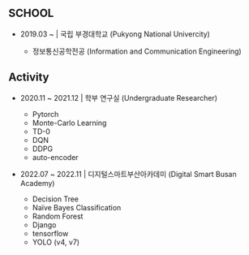 ## SCHOOL

* 2019.03 ~ | 국립 부경대학교 (Pukyong National Univercity)

  - 정보통신공학전공 (Information and Communication Engineering)


## Activity

* 2020.11 ~ 2021.12 | 학부 연구실 (Undergraduate Researcher)
  - Pytorch
  - Monte-Carlo Learning
  - TD-0
  - DQN
  - DDPG
  - auto-encoder

* 2022.07 ~ 2022.11 | 디지털스마트부산아카데미 (Digital Smart Busan Academy)
  - Decision Tree
  - Naïve Bayes Classification
  - Random Forest
  - Django
  - tensorflow
  - YOLO (v4, v7)
